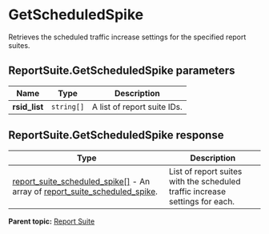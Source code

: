 # GetScheduledSpike

Retrieves the scheduled traffic increase settings for the specified report suites.

## ReportSuite.GetScheduledSpike parameters

|Name|Type|Description|
|----|----|-----------|
|**rsid_list** |`string[]` |A list of report suite IDs.|

## ReportSuite.GetScheduledSpike response

|Type|Description|
|----|-----------|
| [report_suite_scheduled_spike[]](../../data_types/r_report_suite_scheduled_spike_array.md#) - An array of [report_suite_scheduled_spike](../../data_types/r_report_suite_scheduled_spike.md#). |List of report suites with the scheduled traffic increase settings for each.|

**Parent topic:** [Report Suite](../../methods/report_suite/r_methods_reportsuite.md)

